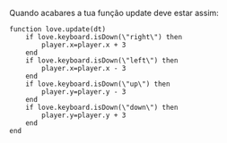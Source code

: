 Quando acabares a tua função update deve estar assim:

	function love.update(dt)
    	if love.keyboard.isDown(\"right\") then
        	player.x=player.x + 3
    	end
		if love.keyboard.isDown(\"left\") then
      		player.x=player.x - 3
		end
    	if love.keyboard.isDown(\"up\") then
      		player.y=player.y - 3
    	end
    	if love.keyboard.isDown(\"down\") then
    		player.y=player.y + 3
    	end
	end